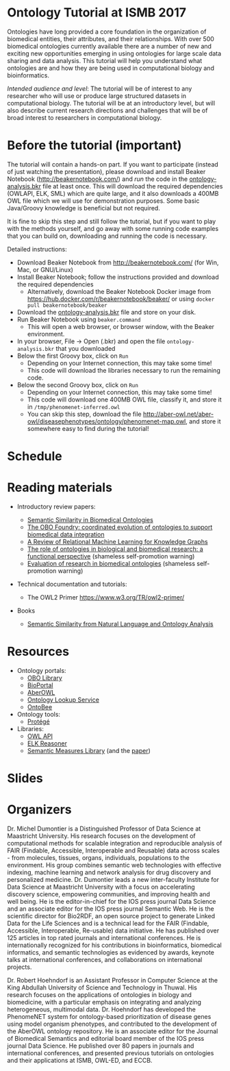# Ontology Tutorial at ISMB 2017

Ontologies have long provided a core foundation in the organization of biomedical entities, their attributes, and their relationships. With over 500 biomedical ontologies currently available there are a number of new and exciting new opportunities emerging in using ontologies for large scale data sharing and data analysis. This tutorial will help you understand what ontologies are and how they are being used in computational biology and bioinformatics. 

*Intended audience and level*: The tutorial will be of interest to any researcher who will use or produce large structured datasets in computational biology. The tutorial will be at an introductory level, but will also describe current research directions and challenges that will be of broad interest to researchers in computational biology.

# Before the tutorial (important)

The tutorial will contain a hands-on part. If you want to
participate (instead of just watching the presentation), please download
and install Beaker Notebook (http://beakernotebook.com/) and _run_ the
code in the [ontology-analysis.bkr](https://github.com/bio-ontology-research-group/ontology-tutorial/raw/master/ontology-analysis.bkr) file at
least once. This will download the required dependencies (OWLAPI, ELK,
SML) which are quite large, and it also downloads a 400MB OWL file which
we will use for demonstration purposes. Some basic Java/Groovy knowledge is beneficial but not required.

It is fine to skip this step and still follow the tutorial, but if you
want to play with the methods yourself, and go away with some running code examples that you can build on, downloading and running the code
is necessary.

Detailed instructions:
 * Download Beaker Notebook from http://beakernotebook.com/ (for Win, Mac, or GNU/Linux)
 * Install Beaker Notebook; follow the instructions provided and download the required dependencies
   * Alternatively, download the Beaker Notebook Docker image from https://hub.docker.com/r/beakernotebook/beaker/ or using `docker pull beakernotebook/beaker`
 * Download the [ontology-analysis.bkr](https://github.com/bio-ontology-research-group/ontology-tutorial/raw/master/ontology-analysis.bkr) file and store on your disk.
 * Run Beaker Notebook using `beaker.command`
   * This will open a web browser, or browser window, with the Beaker environment.
 * In your browser, File -> Open (.bkr) and open the file `ontology-analysis.bkr` that you downloaded
 * Below the first Groovy box, click on `Run`
   * Depending on your Internet connection, this may take some time!
   * This code will download the libraries necessary to run the remaining code.
 * Below the second Groovy box, click on `Run`
   * Depending on your Internet connection, this may take some time!
   * This code will download one 400MB OWL file, classify it, and store it in `/tmp/phenomenet-inferred.owl`
   * You can skip this step, download the file http://aber-owl.net/aber-owl/diseasephenotypes/ontology/phenomenet-map.owl, and store it somewhere easy to find during the tutorial!

# Schedule

# Reading materials

 * Introductory review papers:
   * [Semantic Similarity in Biomedical Ontologies](http://journals.plos.org/ploscompbiol/article?id=10.1371/journal.pcbi.1000443)
   * [The OBO Foundry: coordinated evolution of ontologies to support biomedical data integration](http://www.nature.com/nbt/journal/v25/n11/full/nbt1346.html)
   * [A Review of Relational Machine Learning for Knowledge Graphs](https://arxiv.org/abs/1503.00759)
   * [The role of ontologies in biological and biomedical research: a functional perspective](https://academic.oup.com/bib/article-lookup/doi/10.1093/bib/bbv011) (shameless self-promotion warning)
   * [Evaluation of research in biomedical ontologies](https://academic.oup.com/bib/article-lookup/doi/10.1093/bib/bbs053) (shameless self-promotion warning)

 * Technical documentation and tutorials:
   * The OWL2 Primer https://www.w3.org/TR/owl2-primer/
   
 * Books
   * [Semantic Similarity from Natural Language and Ontology Analysis](http://www.morganclaypool.com/doi/10.2200/S00639ED1V01Y201504HLT027)

# Resources

 * Ontology portals:
   * [OBO Library](http://www.obofoundry.org/)
   * [BioPortal](https://bioportal.bioontology.org/)
   * [AberOWL](http://aber-owl.net)
   * [Ontology Lookup Service](https://www.ebi.ac.uk/ols/)
   * [OntoBee](http://www.ontobee.org/)
 * Ontology tools:
   * [Protégé](http://protege.stanford.edu/)
 * Libraries:
   * [OWL API](https://github.com/owlcs/owlapi)
   * [ELK Reasoner](https://github.com/liveontologies/elk-reasoner)
   * [Semantic Measures Library](http://www.semantic-measures-library.org/) (and the [paper](https://academic.oup.com/bioinformatics/article-lookup/doi/10.1093/bioinformatics/btt581))

# Slides


# Organizers
Dr. Michel Dumontier is a Distinguished Professor of Data Science at Maastricht University. His research focuses on the development of computational methods for scalable integration and reproducible analysis of FAIR (Findable, Accessible, Interoperable and Reusable) data across scales - from molecules, tissues, organs, individuals, populations to the environment. His group combines semantic web technologies with effective indexing, machine learning and network analysis for drug discovery and personalized medicine. Dr. Dumontier leads a new inter-faculty Institute for Data Science at Maastricht University with a focus on accelerating discovery science, empowering communities, and improving health and well being. He is the editor-in-chief for the IOS press journal Data Science and an associate editor for the IOS press journal Semantic Web. He is the scientific director for Bio2RDF, an open source project to generate Linked Data for the Life Sciences and is a technical lead for the FAIR (Findable, Accessible, Interoperable, Re-usable) data initiative. He has published over 125 articles in top rated journals and international conferences. He is internationally recognized for his contributions in bioinformatics, biomedical informatics, and semantic technologies as evidenced by awards, keynote talks at international conferences, and collaborations on international projects.

Dr. Robert Hoehndorf is an Assistant Professor in Computer Science at the King Abdullah University of Science and Technology in Thuwal. His research focuses on the applications of ontologies in biology and biomedicine, with a particular emphasis on integrating and analyzing heterogeneous, multimodal data. Dr. Hoehndorf has developed the PhenomeNET system for ontology-based prioritization of disease genes using model organism phenotypes, and contributed to the development of the AberOWL ontology repository. He is an associate editor for the Journal of Biomedical Semantics and editorial board member of the IOS press journal Data Science. He published over 80 papers in journals and international conferences, and presented previous tutorials on ontologies and their applications at ISMB, OWL-ED, and ECCB.
